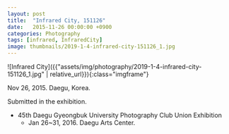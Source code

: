 ```yaml
---
layout: post
title:  "Infrared City, 151126"
date:   2015-11-26 00:00:00 +0900
categories: Photography
tags: [infrared, InfraredCity]
image: thumbnails/2019-1-4-infrared-city-151126_1.jpg
---
```


![Infrared City]({{"assets/img/photography/2019-1-4-infrared-city-151126_1.jpg" | relative_url}}){:class="imgframe"}

Nov 26, 2015. Daegu, Korea.

Submitted in the exhibition.
- 45th Daegu Gyeongbuk University Photography Club Union Exhibition
  - Jan 26~31, 2016. Daegu Arts Center.
